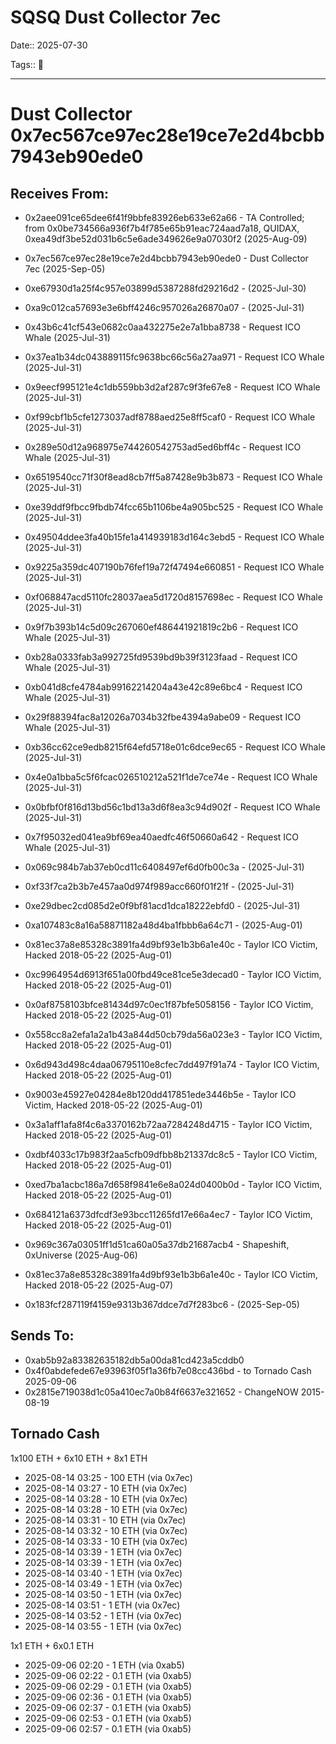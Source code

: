 # SQSQ Dust Collector 7ec

Date:: 2025-07-30

Tags:: 🔑

---

# Dust Collector 0x7ec567ce97ec28e19ce7e2d4bcbb7943eb90ede0


## Receives From:

- 0x2aee091ce65dee6f41f9bbfe83926eb633e62a66 - TA Controlled; from 0x0be734566a936f7b4f785e65b91eac724aad7a18, QUIDAX, 0xea49df3be52d031b6c5e6ade349626e9a07030f2 (2025-Aug-09)
- 0x7ec567ce97ec28e19ce7e2d4bcbb7943eb90ede0 - Dust Collector 7ec                                                                                                 (2025-Sep-05)

- 0xe67930d1a25f4c957e03899d5387288fd29216d2 -                                                                                                                    (2025-Jul-30)
- 0xa9c012ca57693e3e6bff4246c957026a26870a07 -                                                                                                                    (2025-Jul-31)
- 0x43b6c41cf543e0682c0aa432275e2e7a1bba8738 - Request ICO Whale                                                                                                  (2025-Jul-31)
- 0x37ea1b34dc043889115fc9638bc66c56a27aa971 - Request ICO Whale                                                                                                  (2025-Jul-31)
- 0x9eecf995121e4c1db559bb3d2af287c9f3fe67e8 - Request ICO Whale                                                                                                  (2025-Jul-31)
- 0xf99cbf1b5cfe1273037adf8788aed25e8ff5caf0 - Request ICO Whale                                                                                                  (2025-Jul-31)
- 0x289e50d12a968975e744260542753ad5ed6bff4c - Request ICO Whale                                                                                                  (2025-Jul-31)
- 0x6519540cc71f30f8ead8cb7ff5a87428e9b3b873 - Request ICO Whale                                                                                                  (2025-Jul-31)
- 0xe39ddf9fbcc9fbdb74fcc65b1106be4a905bc525 - Request ICO Whale                                                                                                  (2025-Jul-31)
- 0x49504ddee3fa40b15fe1a414939183d164c3ebd5 - Request ICO Whale                                                                                                  (2025-Jul-31)
- 0x9225a359dc407190b76fef19a72f47494e660851 - Request ICO Whale                                                                                                  (2025-Jul-31)
- 0xf068847acd5110fc28037aea5d1720d8157698ec - Request ICO Whale                                                                                                  (2025-Jul-31)
- 0x9f7b393b14c5d09c267060ef486441921819c2b6 - Request ICO Whale                                                                                                  (2025-Jul-31)
- 0xb28a0333fab3a992725fd9539bd9b39f3123faad - Request ICO Whale                                                                                                  (2025-Jul-31)
- 0xb041d8cfe4784ab99162214204a43e42c89e6bc4 - Request ICO Whale                                                                                                  (2025-Jul-31)
- 0x29f88394fac8a12026a7034b32fbe4394a9abe09 - Request ICO Whale                                                                                                  (2025-Jul-31)
- 0xb36cc62ce9edb8215f64efd5718e01c6dce9ec65 - Request ICO Whale                                                                                                  (2025-Jul-31)
- 0x4e0a1bba5c5f6fcac026510212a521f1de7ce74e - Request ICO Whale                                                                                                  (2025-Jul-31)
- 0x0bfbf0f816d13bd56c1bd13a3d6f8ea3c94d902f - Request ICO Whale                                                                                                  (2025-Jul-31)
- 0x7f95032ed041ea9bf69ea40aedfc46f50660a642 - Request ICO Whale                                                                                                  (2025-Jul-31)
- 0x069c984b7ab37eb0cd11c6408497ef6d0fb00c3a -                                                                                                                    (2025-Jul-31)
- 0xf33f7ca2b3b7e457aa0d974f989acc660f01f21f -                                                                                                                    (2025-Jul-31)
- 0xe29dbec2cd085d2e0f9bf81acd1dca18222ebfd0 -                                                                                                                    (2025-Jul-31)
- 0xa107483c8a16a58871182a48d4ba1fbbb6a64c71 -                                                                                                                    (2025-Aug-01)
- 0x81ec37a8e85328c3891fa4d9bf93e1b3b6a1e40c - Taylor ICO Victim, Hacked 2018-05-22                                                                               (2025-Aug-01)
- 0xc9964954d6913f651a00fbd49ce81ce5e3decad0 - Taylor ICO Victim, Hacked 2018-05-22                                                                               (2025-Aug-01)
- 0x0af8758103bfce81434d97c0ec1f87bfe5058156 - Taylor ICO Victim, Hacked 2018-05-22                                                                               (2025-Aug-01)
- 0x558cc8a2efa1a2a1b43a844d50cb79da56a023e3 - Taylor ICO Victim, Hacked 2018-05-22                                                                               (2025-Aug-01)
- 0x6d943d498c4daa06795110e8cfec7dd497f91a74 - Taylor ICO Victim, Hacked 2018-05-22                                                                               (2025-Aug-01)
- 0x9003e45927e04284e8b120dd417851ede3446b5e - Taylor ICO Victim, Hacked 2018-05-22                                                                               (2025-Aug-01)
- 0x3a1aff1afa8f4c6a3370162b72aa7284248d4715 - Taylor ICO Victim, Hacked 2018-05-22                                                                               (2025-Aug-01)
- 0xdbf4033c17b983f2aa5cfb09dfbb8b21337dc8c5 - Taylor ICO Victim, Hacked 2018-05-22                                                                               (2025-Aug-01)
- 0xed7ba1acbc186a7d658f9841e6e8a024d0400b0d - Taylor ICO Victim, Hacked 2018-05-22                                                                               (2025-Aug-01)
- 0x684121a6373dfcdf3e93bcc11265fd17e66a4ec7 - Taylor ICO Victim, Hacked 2018-05-22                                                                               (2025-Aug-01)
- 0x969c367a03051ff1d51ca60a05a37db21687acb4 - Shapeshift, 0xUniverse                                                                                             (2025-Aug-06)
- 0x81ec37a8e85328c3891fa4d9bf93e1b3b6a1e40c - Taylor ICO Victim, Hacked 2018-05-22                                                                               (2025-Aug-07)
- 0x183fcf287119f4159e9313b367ddce7d7f283bc6 -                                                                                                                    (2025-Sep-05)


## Sends To:
 
- 0xab5b92a83382635182db5a00da81cd423a5cddb0
- 0x4f0abdefede67e93963f05f1a36fb7e08cc436bd - to Tornado Cash 2025-09-06
- 0x2815e719038d1c05a410ec7a0b84f6637e321652 - ChangeNOW 2015-08-19


## Tornado Cash

1x100 ETH + 6x10 ETH + 8x1 ETH 

- 2025-08-14 03:25 - 100 ETH (via 0x7ec)
- 2025-08-14 03:27 - 10 ETH (via 0x7ec)
- 2025-08-14 03:28 - 10 ETH (via 0x7ec)
- 2025-08-14 03:28 - 10 ETH (via 0x7ec)
- 2025-08-14 03:31 - 10 ETH (via 0x7ec)
- 2025-08-14 03:32 - 10 ETH (via 0x7ec)
- 2025-08-14 03:33 - 10 ETH (via 0x7ec)
- 2025-08-14 03:39 - 1 ETH (via 0x7ec)
- 2025-08-14 03:39 - 1 ETH (via 0x7ec)
- 2025-08-14 03:40 - 1 ETH (via 0x7ec)
- 2025-08-14 03:49 - 1 ETH (via 0x7ec)
- 2025-08-14 03:50 - 1 ETH (via 0x7ec)
- 2025-08-14 03:51 - 1 ETH (via 0x7ec)
- 2025-08-14 03:52 - 1 ETH (via 0x7ec)
- 2025-08-14 03:55 - 1 ETH (via 0x7ec)

1x1 ETH + 6x0.1 ETH

- 2025-09-06 02:20 - 1 ETH (via 0xab5)
- 2025-09-06 02:22 - 0.1 ETH (via 0xab5)
- 2025-09-06 02:29 - 0.1 ETH (via 0xab5)
- 2025-09-06 02:36 - 0.1 ETH (via 0xab5)
- 2025-09-06 02:37 - 0.1 ETH (via 0xab5)
- 2025-09-06 02:53 - 0.1 ETH (via 0xab5)
- 2025-09-06 02:57 - 0.1 ETH (via 0xab5)






